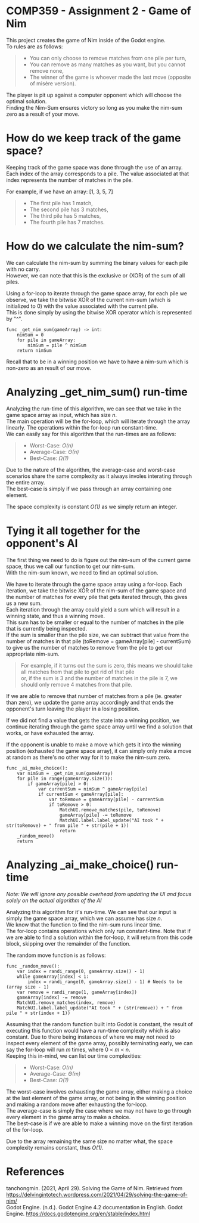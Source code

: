 
# COMP359 - Assignment 2 - Game of Nim
<p>This project creates the game of Nim inside of the Godot engine.<br>
To rules are as follows:<br>

> - You can only choose to remove matches from one pile per turn,
> - You can remove as many matches as you want, but you cannot remove none,  
> - The winner of the game is whoever made the last move (opposite of misère version).

The player is pit up against a computer opponent which will choose the optimal solution.<br>
Finding the Nim-Sum ensures victory so long as you make the nim-sum zero as a result of your move.</p>

# How do we keep track of the game space?  
<p>Keeping track of the game space was done through the use of an array.<br>
Each index of the array corresponds to a pile. The value associated at that index represents the number of matches in the pile.</p>
<p>For example, if we have an array: [1, 3, 5, 7]  

> - The first pile has 1 match,  
> - The second pile has 3 matches,  
> - The third pile has 5 matches,  
> - The fourth pile has 7 matches. </p>

# How do we calculate the nim-sum?  
We can calculate the nim-sum by summing the binary values for each pile with no carry.  
However, we can note that this is the exclusive or (XOR) of the sum of all piles.  
  
Using a for-loop to iterate through the game space array, for each pile we observe, we take the bitwise XOR of the current nim-sum (which is initialized to 0) with the value associated with the current pile.  
This is done simply by using the bitwise XOR operator which is represented by "^".  
  
``` 
func _get_nim_sum(gameArray) -> int:
	nimSum = 0  
	for pile in gameArray:  
		nimSum = pile ^ nimSum  
	return nimSum  
```
  
Recall that to be in a winning position we have to have a nim-sum which is non-zero as an result of our move.  

# Analyzing _get_nim_sum() run-time
<p>Analyzing the run-time of this algorithm, we can see that we take in the game space array as input, which has size <i>n</i>.<br>
The main operation will be the for-loop, which will iterate through the array linearly. The operations within the for-loop run constant-time.<br>
We can easily say for this algorithm that the run-times are as follows:

> - Worst-Case: *O(n)*
> - Average-Case: *Θ(n)*
> - Best-Case: *Ω(1)*

Due to the nature of the algorithm, the average-case and worst-case scenarios share the same complexity as it always involes interating through the entire array.<br>
The best-case is simply if we pass through an array containing one element.<br>

The space complexity is constant <i>O(1)</i> as we simply return an integer.

# Tying it all together for the opponent's AI  

<p>The first thing we need to do is figure out the nim-sum of the current game space, thus we call our function to get our nim-sum.<br>  
With the nim-sum known, we need to find an optimal solution.</p>
<p>We have to iterate through the game space array using a for-loop. Each iteration, we take the bitwise XOR of the nim-sum of the game space and the number of matches for every pile that gets iterated through, this gives us a new sum.<br>
Each iteration through the array could yield a sum which will result in a winning state, and thus a winning move.<br>
This sum has to be smaller or equal to the number of matches in the pile that is currently being inspected.<br>
If the sum is smaller than the pile size, we can subtract that value from the number of matches in that pile (toRemove = gameArray[pile] - currentSum) to give us the number of matches to remove from the pile to get our appropriate nim-sum.<br>

> For example, if it turns out the sum is zero, this means we should take all matches from that pile to get rid of that pile  
> or, if the sum is 3 and the number of matches in the pile is 7, we should only remove 4 matches from that pile.

If we are able to remove that number of matches from a pile (ie. greater than zero), we update the game array accordingly and that ends the opponent's turn leaving the player in a losing position.</p>
<p>If we did not find a value that gets the state into a winning position, we continue iterating through the game space array until we find a solution that works, or have exhausted the array.</p>
<p>If the opponent is unable to make a move which gets it into the winning position (exhausted the game space array), it can simply only make a move at random as there's no other way for it to make the nim-sum zero.</p>

```
func _ai_make_choice():
	var nimSum = _get_nim_sum(gameArray)
	for pile in range(gameArray.size()):
		if gameArray[pile] > 0:
			var currentSum = nimSum ^ gameArray[pile]
			if currentSum < gameArray[pile]:
				var toRemove = gameArray[pile] - currentSum
				if toRemove > 0:
					MatchUI.remove_matches(pile, toRemove)
					gameArray[pile] -= toRemove
					MatchUI.label.label_update("AI took " + str(toRemove) + " from pile " + str(pile + 1))
					return
	_random_move()
	return 
```

# Analyzing _ai_make_choice() run-time
*Note: We will ignore any possible overhead from updating the UI and focus solely on the actual algorithm of the AI*
<p>Analyzing this algorithm for it's run-time. We can see that our input is simply the game space array, which we can assume has size <i>n</i>.<br>
We know that the function to find the nim-sum runs linear time.<br>
The for-loop contains operations which only run constant-time. Note that if we are able to find a solution within the for-loop, it will return from this code block, skipping over the remainder of the function.<br>

The random move function is as follows:
```
func _random_move():
	var index = randi_range(0, gameArray.size() - 1)
	while gameArray[index] < 1:
		index = randi_range(0, gameArray.size() - 1) # Needs to be (array size - 1)
	var remove = randi_range(1, gameArray[index])
	gameArray[index] -= remove
	MatchUI.remove_matches(index, remove)
	MatchUI.label.label_update("AI took " + (str(remove)) + " from pile " + str(index + 1))
```

Assuming that the random function built into Godot is constant, the result of executing this function would have a run-time complexity which is also constant.
Due to there being instances of where we may not need to inspect every element of the game array, possibly terminating early, we can say the for-loop will run *m* times, where 0 < *m* < *n*.<br>
Keeping this in-mind, we can list our time complexities:

> - Worst-Case: *O(n)*
> - Average-Case: *Θ(m)*
> - Best-Case: *Ω(1)*

The worst-case involves exhausting the game array, either making a choice at the last element of the game array, or not being in the winning position and making a random move after exhausting the for-loop. <br>
The average-case is simply the case where we may not have to go through every element in the game array to make a choice. <br>
The best-case is if we are able to make a winning move on the first iteration of the for-loop. <br>

Due to the array remaining the same size no matter what, the space complexity remains constant, thus *O(1)*.
</p>

# References

tanchongmin. (2021, April 29). Solving the Game of Nim. Retrieved from https://delvingintotech.wordpress.com/2021/04/29/solving-the-game-of-nim/  
Godot Engine. (n.d.). Godot Engine 4.2 documentation in English. Godot Engine. https://docs.godotengine.org/en/stable/index.html